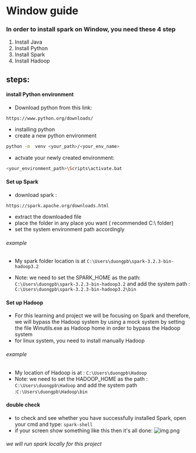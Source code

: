 # Window guide

### In order to install spark on Window, you need these 4 step

1. Install Java
2. Install Python
3. Install Spark
4. Install Hadoop
## steps:
#### install Python environment
- Download python from this link: 
```commandline
https://www.python.org/downloads/
```
- installing python
- create a new python environment
```bash
python -m  venv <your_path>/<your_env_name>
```
- actvate your newly created environment:
```bash
<your_environment_path>\Scripts\activate.bat
```

#### Set up Spark

- download spark : 
```
https://spark.apache.org/downloads.html
```
- extract the downloaded file
- place the folder in any place you want ( recommended C:\ folder)
- set the system environment path accordingly

###### example
- My spark folder location is at ```C:\Users\duongpb\spark-3.2.3-bin-hadoop3.2```

- Note: we need to set the SPARK_HOME as the path: ```C:\Users\duongpb\spark-3.2.3-bin-hadoop3.2```
and add the system path : ```C:\Users\duongpb\spark-3.2.3-bin-hadoop3.2\bin```

#### Set up Hadoop
- For this learning and project we will be focusing on Spark and therefore, we will bypass the Hadoop system by
using a mock system by setting the file Winutils.exe as Hadoop home in order to bypass the Hadoop system
- for linux system, you need to install manually Hadoop
###### example
- My location of Hadoop is at : ```C:\Users\duongpb\Hadoop```
- Note: we need to set the HADOOP_HOME as the path : ```C:\Users\duongpb\Hadoop``` and 
add the system path :```C:\Users\duongpb\Hadoop\bin```

#### double check 
- to check and see whether you have successfully installed Spark, open your cmd and type: 
```spark-shell```
- if your screen show something like this then it's all done:
![img.png](img.png)

###### we will run spark locally for this project
